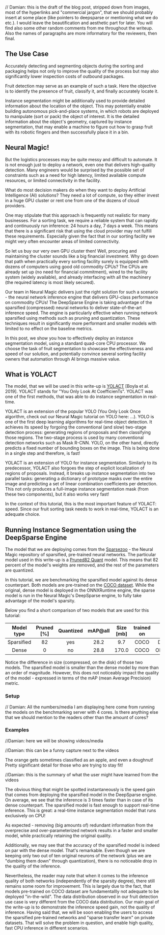 // Damian: this is the draft of the blog post, stripped down from images, most of the hyperlinks and "commercial jargon", that we should probably insert at some place (like pointers to deepsparse or mentioning what we do etc.).  I would leave the beautification and aesthetic part for later. You will find also some other random comments from me throughout the writeup. Also the names of paragraphs are more informatory for the reviewers, then final.

## The Use Case

Accurately detecting and segmenting objects during the sorting and packaging helps not only to improve the quality of the process but may also significantly lower inspection costs of outbound packages. 

Fruit detection may serve as an example of such a task. Here the objective is to identify the presence of fruit, classify it, and finally accurately locate it. 

Instance segmentation might be additionally used to provide detailed information about the location of the object. This may potentially enable building autonomous pick-and-place systems, in which robots are deployed to manipulate (sort or pack) the object of interest. It is the detailed information about the object's geometry, captured by instance segmentation, that may enable a machine to figure out how to grasp fruit with its robotic fingers and then successfully place it in a bin.

## Neural Magic!

But the logistics processes may be quite messy and difficult to automate. It is not enough just to deploy a network, even one that delivers high-quality detection. Many engineers would be surprised by the possible set of constraints such as a need for high latency, limited available compute resources, or limited connectivity in the facility.

What do most decision makers do when they want to deploy Artificial Intelligence (AI) solutions? They need a lot of compute, so they either invest in a huge GPU cluster or rent one from one of the dozens of cloud providers.

One may stipulate that this approach is frequently not realistic for many businesses. For a sorting task, we require a reliable system that can rapidly and continuously run inference: 24 hours a day, 7 days a week. This means that there is a significant risk that using the cloud provider may not fulfill these requirements. Especially given the fact that in our sorting facility we might very often encounter areas of limited connectivity.

So let us buy our very own GPU cluster then! Well, procuring and maintaining the cluster sounds like a big financial investment. Why go down that path when practically every sorting facility surely is equipped with dozens of computers using good old commodity CPUs? The CPUs are already set up (no need for financial commitment), wired to the facility system (widely available), and already interfacing with all the machinery (the required latency is most likely secured).

Our team in Neural Magic delivers just the right solution for such a scenario - the neural network inference engine that delivers GPU-class performance on commodity CPUs! The DeepSparse Engine is taking advantage of the sparsified (compressed) neural networks to deliver state-of-the-art inference speed. The engine is particularly effective when running network sparsified using methods such as pruning and quantization. These techniques result in significantly more performant and smaller models with limited to no effect on the baseline metrics.

In this post, we show you how to effectively deploy an instance segmentation model, using a standard quad-core CPU processor. We choose the task of fruit segmentation to showcase the effectiveness and speed of our solution, and potentially convince several sorting facility owners that automation through AI brings massive value.


## What is YOLACT

The model, that we will be used in this write-up is [YOLACT](https://arxiv.org/abs/1904.02689) [Boyla et al. 2019]. YOLACT stands for "You Only Look At CoefficienTs". 
YOLACT was one of the first methods, that was able to do instance segmentation in real-time. 

YOLACT is an extension of the popular YOLO (You Only Look Once algorithm, check out our Neural Magic tutorial on YOLO here: ...). YOLO is one of the first deep learning algorithms for real-time object detection. It achieves its speed by forgoing the conventional (and slow) two-stage detection process: generating regions of proposals and then classifying those regions. The two-stage process is used by many conventional detection networks such as Mask R-CNN. YOLO, on the other hand, directly predicts a fixed number of bounding boxes on the image. This is being done in a single step and therefore, is fast!

YOLACT is an extension of YOLO for instance segmentation. Similarly to its predecessor, YOLACT also forgoes the step of explicit localization of regions of proposals. Instead, it breaks up instance segmentation into two parallel tasks: generating a dictionary of prototype masks over the entire image and predicting a set of linear combination coefficients per detection. This not only produces a full-image instance segmentation mask (from these two components), but it also works very fast!

In the context of this tutorial, this is the most important feature of YOLACT: speed. Since our fruit sorting task needs to work in real-time, YOLACT is an adequate choice.

## Running Instance Segmentation using the DeepSparse Engine

The model that we are deploying comes from the [Sparsezoo](http://sparsezoo.neuralmagic.com) - the Neural Magic repository of sparsified, pre-trained neural networks. The particular model used in this write-up is a [Pruned82 Quant](https://sparsezoo.neuralmagic.com/models/cv%2Fsegmentation%2Fyolact-darknet53%2Fpytorch%2Fdbolya%2Fcoco%2Fpruned82_quant-none) model. This means that 82 percent of the model's weights are removed, and the rest of the parameters are quantized. 

In this tutorial, we are benchmarking the sparsified model against its dense counterpart. Both models are pre-trained on the [COCO dataset](https://cocodataset.org). While the original, dense model is deployed in the ONNXRuntime engine, the sparse model is run in the Neural Magic's DeepSparse engine, to fully take advantage of the model's sparsity.

Below you find a short comparison of two models that are used for this tutorial:


| Model type 	| Pruned [%] 	| Quantized 	| mAP@all 	| Size [mb] 	| trained on 	| inference engine 	|
|:----------:	|:----------:	|:---------:	|:-------:	|:---------:	|:----------:	|:----------------:	|
| Sparsified 	|     82     	|    yes    	|   28.2  	|    9.7    	|    COCO    	|    DeepSparse    	|
|    Dense   	|      0     	|     no    	|   28.8  	|   170.0   	|    COCO    	|    ONNXRuntime   	|


Notice the difference in size (compressed, on the disk) of those two models. The sparsified model is smaller than the dense model by more than an order of magnitude. However, this does not noticeably impact the quality of the model - expressed in terms of the mAP (mean Average Precision) metric.

### Setup
// Damian: All the numbers/media I am displaying here come from running the models on the benchmarking server with 4 cores. Is there anything else that we should mention to the readers other than the amount of cores?


### Examples

//Damian: here we will be showing videos/media

//Damian: this can be a funny capture next to the videos

The orange gets sometimes classified as an apple, and even a doughnut! Pretty significant detail for those who are trying to stay fit!

//Damian: this is the summary of what the user might have learned from the videos

The obvious thing that might be spotted instantaneously is the speed gain that comes from deploying the sparsified model in the DeepSparse engine. On average, we see that the inference is 3 times faster than in case of its dense counterpart. The sparsified model is fast enough to support real-time inference. This is great: a real-time instance segmentation model that runs exclusively on CPU!

As expected - removing (big amounts of) redundant information from the overprecise and over-parameterized network results in a faster and smaller model, while practically retaining the original quality. 

Additionally, we may see that the accuracy of the sparsified model is indeed on par with the dense model. That's remarkable. Even though we are keeping only two out of ten original neurons of the network (plus we are "dumbing them down" through quantization), there is no noticeable drop in the quality of the inference. 

Nevertheless, the reader may note that when it comes to the inference quality of both networks (independently of the sparsity degree), there still remains some room for improvement. This is largely due to the fact, that models pre-trained on COCO dataset are fundamentallly not adequate to be deployed "in-the-wild". The data distribution observed in our fruit detection use case is very different from the COCO data distribution. Our main goal of the write-up is to demonstrate the inference speed gain, not the quality of inference. Having said that, we will be soon enabling the users to access the sparsified pre-trained networks and "sparse transfer learn" on private datasets. That will solve the problem in question, and enable high quality, fast CPU inference in different scenarios.







